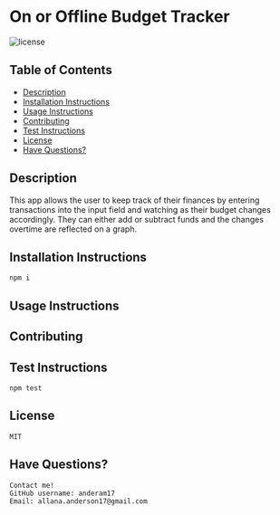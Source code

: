 # On or Offline Budget Tracker 
![license](https://img.shields.io/badge/license-MIT-blue.svg)
## Table of Contents 

* [Description](#description)
*  [Installation Instructions](#installation-instructions)
*  [Usage Instructions](#usage-instructions)
*  [Contributing](#contributing)
*  [Test Instructions](#test-instructions)
*  [License](#license)
*  [Have Questions?](#have-questions)

## Description
This app allows the user to keep track of their finances by entering transactions into the input field and watching as their budget changes accordingly. They can either add or subtract funds and the changes overtime are reflected on a graph.

## Installation Instructions
    npm i

## Usage Instructions
    

## Contributing
    

## Test Instructions
    npm test

## License
    MIT

## Have Questions? 
    Contact me!
    GitHub username: anderam17
    Email: allana.anderson17@gmail.com
    